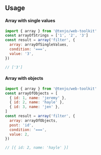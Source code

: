 ## Usage

#### Array with single values

```js
import { array } from '@tenjo/web-toolkit'
const arrayOfStrings = ['1', '2', '3']
const result = array('filter', {
  array: arrayOfSingleValues,
  condition: '===',
  value: '3',
})

// ['3']
```

#### Array with objects

```js
import { array } from '@tenjo/web-toolkit'
const arrayOfObjects = [
  { id: 1, name: 'jeremy' },
  { id: 2, name: 'hayle' },
  { id: 3, name: 'jen' },
]
const result = array('filter', {
  array: arrayOfObjects,
  post: 'id',
  condition: '===',
  value: 2,
})

// [{ id: 2, name: 'hayle' }]
```
